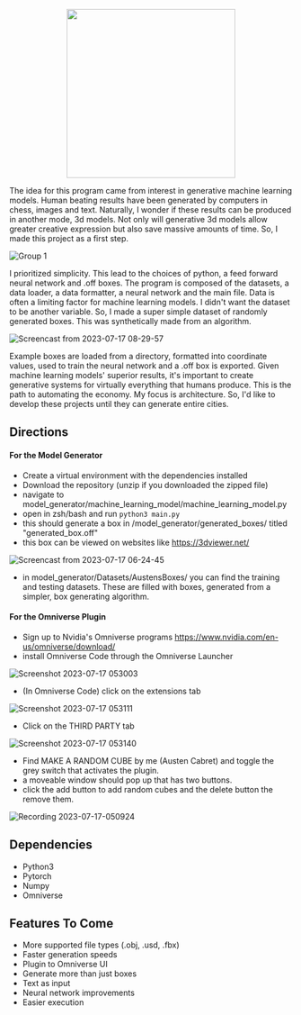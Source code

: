 <p align="center">
  <img width="300" src="https://github.com/Generlate/model_generator/assets/85384584/93659fd6-ed44-44f0-b9bb-8124e0fe1966">
</p>

The idea for this program came from interest in generative machine learning models. Human beating results have been generated by computers in chess, images and text. Naturally, I wonder if these results can be produced in another mode, 3d models. Not only will generative 3d models allow greater creative expression but also save massive amounts of time. So, I made this project as a first step.

![Group 1](https://github.com/Generlate/model_generator/assets/85384584/f0b014db-4579-4f15-97f4-4950ee23289b)

I prioritized simplicity. This lead to the choices of python, a feed forward neural network and .off boxes. The program is composed of the datasets, a data loader, a data formatter, a neural network and the main file. Data is often a limiting factor for machine learning models. I didn't want the dataset to be another variable. So, I made a super simple dataset of randomly generated boxes. This was synthetically made from an algorithm.

![Screencast from 2023-07-17 08-29-57](https://github.com/Generlate/model_generator/assets/85384584/652c2424-ae9c-4022-bec7-210ffad87134)

Example boxes are loaded from a directory, formatted into coordinate values, used to train the neural network and a .off box is exported. Given machine learning models' superior results, it's important to create generative systems for virtually everything that humans produce. This is the path to automating the economy. My focus is architecture. So, I'd like to develop these projects until they can generate entire cities.

## Directions

#### For the Model Generator

-   Create a virtual environment with the dependencies installed
-   Download the repository (unzip if you downloaded the zipped file)
-   navigate to model_generator/machine_learning_model/machine_learning_model.py
-   open in zsh/bash and run `python3 main.py`
-   this should generate a box in /model_generator/generated_boxes/ titled "generated_box.off"
-   this box can be viewed on websites like https://3dviewer.net/

![Screencast from 2023-07-17 06-24-45](https://github.com/Generlate/model_generator/assets/85384584/a3c493f3-cadf-4d56-b06f-7fe7a436927f)

-   in model_generator/Datasets/AustensBoxes/ you can find the training and testing datasets. These are filled with boxes, generated from a simpler, box generating algorithm.

#### For the Omniverse Plugin

-   Sign up to Nvidia's Omniverse programs https://www.nvidia.com/en-us/omniverse/download/
-   install Omniverse Code through the Omniverse Launcher

![Screenshot 2023-07-17 053003](https://github.com/Generlate/model_generator/assets/85384584/16b8adc5-3919-4905-b330-68157fd86525)

-   (In Omniverse Code) click on the extensions tab

![Screenshot 2023-07-17 053111](https://github.com/Generlate/model_generator/assets/85384584/a01f41e4-d916-4663-8481-754c8b2f6e04)

-   Click on the THIRD PARTY tab

![Screenshot 2023-07-17 053140](https://github.com/Generlate/model_generator/assets/85384584/64d9f91d-0e94-487e-a864-1fd2880ffc08)

-   Find MAKE A RANDOM CUBE by me (Austen Cabret) and toggle the grey switch that activates the plugin.
-   a moveable window should pop up that has two buttons.
-   click the add button to add random cubes and the delete button the remove them.

![Recording 2023-07-17-050924](https://github.com/Generlate/model_generator/assets/85384584/4633d6ed-abb5-4f7f-9333-c3b2e1fa8e1f)

## Dependencies

-   Python3
-   Pytorch
-   Numpy
-   Omniverse

## Features To Come

-   More supported file types (.obj, .usd, .fbx)
-   Faster generation speeds
-   Plugin to Omniverse UI
-   Generate more than just boxes
-   Text as input
-   Neural network improvements
-   Easier execution
